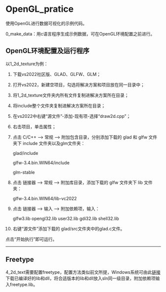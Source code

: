 # OpenGL_pratice

使用OpenGL进行数据可视化的示例代码。

0_make_data：用c语言程序生成示例数据，可在OpenGL环境配置之前进行。


## OpenGL环境配置及运行程序

以1_2d_texture为例：

1. 下载vs2022社区版、GLAD、GLFW、GLM；

2. 打开vs2022，新建空项目，勾选将解决方案和项目放在同一目录中；

3. 将1_2d_texture文件夹内所有文件复制进解决方案所在目录；

4. 将include整个文件夹复制进解决方案所在目录；

5. 在vs2022中右键“源文件”-添加-现有项-选择“draw2d.cpp”；

6. 右击项目，单击属性；

7. 点击 C/C++ —> 常规 —> 附加包含目录，分别添加下载的 glad 和 glfw 文件夹下 include 文件夹以及glm文件夹：

   glad/include

   glfw-3.4.bin.WIN64/include

   glm-stable

8. 点击 链接器 —> 常规 —> 附加库目录，添加下载的 glfw 文件夹下 lib 文件夹：

   glfw-3.4.bin.WIN64/lib-vc2022

9. 点击 链接器 —> 输入 —> 附加依赖项，输入：

   glfw3.lib
   opengl32.lib
   user32.lib
   gdi32.lib
   shell32.lib

10. 右键“源文件”添加下载的 glad/src文件夹中的glad.c文件。

点击“开始执行”即可运行。

---

## Freetype
4_2d_text需要配置freetype，配置方法类似前文所提，Windows系统可由此[链接](https://github.com/ubawurinna/freetype-windows-binaries/releases)下载已编译好的lib和dll，将合适版本的lib和dll放入sln同一级目录，附加依赖项输入freetype.lib。
